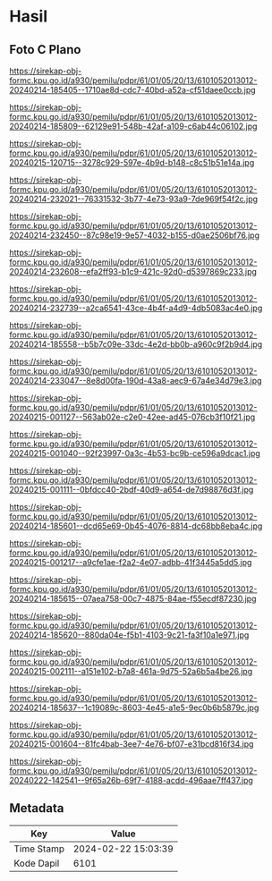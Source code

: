 # Hasil

## Foto C Plano

https://sirekap-obj-formc.kpu.go.id/a930/pemilu/pdpr/61/01/05/20/13/6101052013012-20240214-185405--1710ae8d-cdc7-40bd-a52a-cf51daee0ccb.jpg

https://sirekap-obj-formc.kpu.go.id/a930/pemilu/pdpr/61/01/05/20/13/6101052013012-20240214-185809--62129e91-548b-42af-a109-c6ab44c06102.jpg

https://sirekap-obj-formc.kpu.go.id/a930/pemilu/pdpr/61/01/05/20/13/6101052013012-20240215-120715--3278c929-597e-4b9d-b148-c8c51b51e14a.jpg

https://sirekap-obj-formc.kpu.go.id/a930/pemilu/pdpr/61/01/05/20/13/6101052013012-20240214-232021--76331532-3b77-4e73-93a9-7de969f54f2c.jpg

https://sirekap-obj-formc.kpu.go.id/a930/pemilu/pdpr/61/01/05/20/13/6101052013012-20240214-232450--87c98e19-9e57-4032-b155-d0ae2506bf76.jpg

https://sirekap-obj-formc.kpu.go.id/a930/pemilu/pdpr/61/01/05/20/13/6101052013012-20240214-232608--efa2ff93-b1c9-421c-92d0-d5397869c233.jpg

https://sirekap-obj-formc.kpu.go.id/a930/pemilu/pdpr/61/01/05/20/13/6101052013012-20240214-232739--a2ca6541-43ce-4b4f-a4d9-4db5083ac4e0.jpg

https://sirekap-obj-formc.kpu.go.id/a930/pemilu/pdpr/61/01/05/20/13/6101052013012-20240214-185558--b5b7c09e-33dc-4e2d-bb0b-a960c9f2b9d4.jpg

https://sirekap-obj-formc.kpu.go.id/a930/pemilu/pdpr/61/01/05/20/13/6101052013012-20240214-233047--8e8d00fa-190d-43a8-aec9-67a4e34d79e3.jpg

https://sirekap-obj-formc.kpu.go.id/a930/pemilu/pdpr/61/01/05/20/13/6101052013012-20240215-001127--563ab02e-c2e0-42ee-ad45-076cb3f10f21.jpg

https://sirekap-obj-formc.kpu.go.id/a930/pemilu/pdpr/61/01/05/20/13/6101052013012-20240215-001040--92f23997-0a3c-4b53-bc9b-ce596a9dcac1.jpg

https://sirekap-obj-formc.kpu.go.id/a930/pemilu/pdpr/61/01/05/20/13/6101052013012-20240215-001111--0bfdcc40-2bdf-40d9-a654-de7d98876d3f.jpg

https://sirekap-obj-formc.kpu.go.id/a930/pemilu/pdpr/61/01/05/20/13/6101052013012-20240214-185601--dcd65e69-0b45-4076-8814-dc68bb8eba4c.jpg

https://sirekap-obj-formc.kpu.go.id/a930/pemilu/pdpr/61/01/05/20/13/6101052013012-20240215-001217--a9cfe1ae-f2a2-4e07-adbb-41f3445a5dd5.jpg

https://sirekap-obj-formc.kpu.go.id/a930/pemilu/pdpr/61/01/05/20/13/6101052013012-20240214-185615--07aea758-00c7-4875-84ae-f55ecdf87230.jpg

https://sirekap-obj-formc.kpu.go.id/a930/pemilu/pdpr/61/01/05/20/13/6101052013012-20240214-185620--880da04e-f5b1-4103-9c21-fa3f10a1e971.jpg

https://sirekap-obj-formc.kpu.go.id/a930/pemilu/pdpr/61/01/05/20/13/6101052013012-20240215-002111--a151e102-b7a8-461a-9d75-52a6b5a4be26.jpg

https://sirekap-obj-formc.kpu.go.id/a930/pemilu/pdpr/61/01/05/20/13/6101052013012-20240214-185637--1c19089c-8603-4e45-a1e5-9ec0b6b5879c.jpg

https://sirekap-obj-formc.kpu.go.id/a930/pemilu/pdpr/61/01/05/20/13/6101052013012-20240215-001604--81fc4bab-3ee7-4e76-bf07-e31bcd816f34.jpg

https://sirekap-obj-formc.kpu.go.id/a930/pemilu/pdpr/61/01/05/20/13/6101052013012-20240222-142541--9f65a26b-69f7-4188-acdd-496aae7ff437.jpg


## Metadata

| Key        | Value               |
| ---------- | ------------------- |
| Time Stamp | 2024-02-22 15:03:39 |
| Kode Dapil | 6101                |



